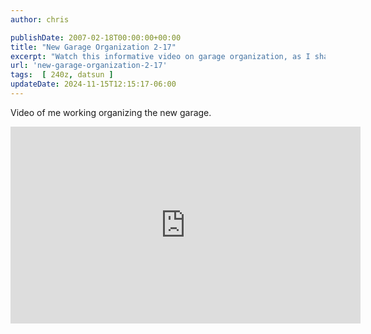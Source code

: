 ```yaml
---
author: chris

publishDate: 2007-02-18T00:00:00+00:00
title: "New Garage Organization 2-17"
excerpt: "Watch this informative video on garage organization, as I share practical tips while tackling my new garage."
url: 'new-garage-organization-2-17'
tags:  [ 240z, datsun ] 
updateDate: 2024-11-15T12:15:17-06:00
---
```


Video of me working organizing the new garage. 

<iframe width="560" height="315" src="https://www.youtube.com/embed/iRMes1B9v6g?si=Jx7YJ21ZmpdR5tpu" title="YouTube video player" frameborder="0" allow="accelerometer; autoplay; clipboard-write; encrypted-media; gyroscope; picture-in-picture; web-share" referrerpolicy="strict-origin-when-cross-origin" allowfullscreen></iframe>
